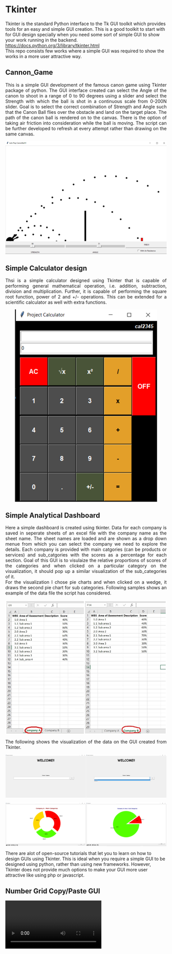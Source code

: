 # Tkinter
Tkinter is the standard Python interface to the Tk GUI toolkit which provides tools for an easy and simple GUI creation. This is a good toolkit to start with for GUI design specially when you need some sort of simple GUI to show your work running in the backend. <https://docs.python.org/3/library/tkinter.html> <br/>
This repo consists few works where a simple GUI was required to show the works in a more user attractive way. 

## Cannon_Game
<p align="justify">
  This is a simple GUI development of the famous canon game using Tkinter package of python. The GUI interface created can select the Angle of the canon to shoot in a range of 0 to 90 degrees using a slider and select the Strength with which the ball is shot in a continuous scale from 0-200N slider. 
Goal is to select the correct combination of Strength and Angle such that the Canon Ball flies over the obstacle and land on the target place. The path of the canon ball is rendered on to the canvas. There is the option of taking air friction into consideration while the ball is moving. 
The script can be further developed to refresh at every attempt rather than drawing on the same canvas. 
 </p>
<p align="center">
  <img src="images/CanonBall_GUI.png">
</p>

## Simple Calculator design
<p align="justify">
Thsi is a simple calculator designed using Tkinter that is capable of performing general mathematical operation, i.e. addition, subtraction, division and multiplication. Further, it is capable of performing the square root function, power of 2 and +/- operations. This can be extended for a scientific calculator as well with extra functions. 
</p>

<p align="center">
  <img src="images/calculator_GUI.png" align="center">
</p>

## Simple Analytical Dashboard
<p align="justify">
Here a simple dashboard is created using tkinter. Data for each company is saved in seperate sheets of an excel file with the company name as the sheet name. The sheet names are loaded and are shown as a drop down menue from which you can select the company we need to explore the details. Each company is provided with main catgories (can be products or services) and sub_catgories with the scores as a percentage for each section. Goal of this GUI is to visulaize the relative proportions of scores of the categories and when clicked on a particular category on the visualization, it should pop up a similar visualization of the sub_categories of it. <br/>
For the visualization I chose pie charts and when clicked on a wedge, it draws the second pie chart for sub categories. Following samples shows an example of the data file the script has considered. 
</p>

<p align="center">
  <img src="images/Company.png" align="center"/> <br/>
</p>

<p align="justify">
The following shows the visualization of the data on the GUI created from Tkinter.
</p>

<p align="center">
  <img src="images/Window01.png" align="center"/> <br/>
</p>
<p align="center">
  <img src="images/CategoryView.png" align="center">
</p>

There are alot of open-source tutorials that let you to learn on how to design GUIs using Tkinter. This is ideal when you require a simple GUI to be designed using python, rather than using new frameworks. However, Tkinter does not provide much options to make your GUI more user attractive like using php or javascript. 

## Number Grid Copy/Paste GUI
![GUI Execution](https://github.com/Kalana304/Tkinter-GUI-Design/blob/master/images/GUI%20with%20Tkinter%20-%20Demo.mp4)
